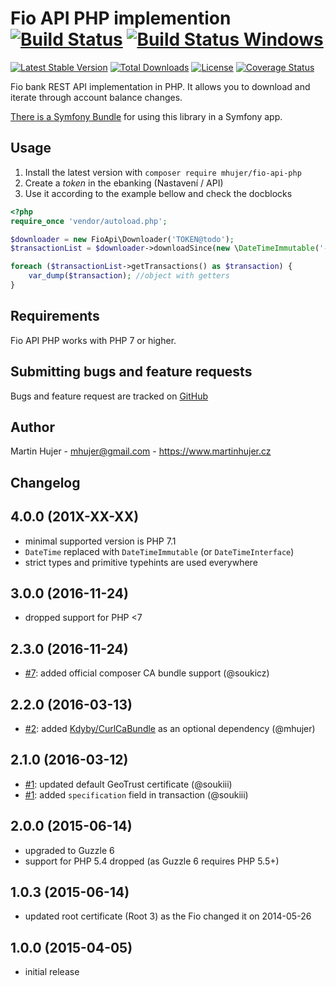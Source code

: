 # Fio API PHP implemention [![Build Status](https://travis-ci.org/mhujer/fio-api-php.svg?branch=master)](https://travis-ci.org/mhujer/fio-api-php) [![Build Status Windows](https://ci.appveyor.com/api/projects/status/github/mhujer/fio-api-php?branch=master&svg=true)](https://ci.appveyor.com/project/mhujer/fio-api-php/branch/master)

[![Latest Stable Version](https://poser.pugx.org/mhujer/fio-api-php/version.png)](https://packagist.org/packages/mhujer/fio-api-php) [![Total Downloads](https://poser.pugx.org/mhujer/fio-api-php/downloads.png)](https://packagist.org/packages/mhujer/fio-api-php) [![License](https://poser.pugx.org/mhujer/fio-api-php/license.svg)](https://packagist.org/packages/mhujer/fio-api-php) [![Coverage Status](https://coveralls.io/repos/mhujer/fio-api-php/badge.svg?branch=master)](https://coveralls.io/r/mhujer/fio-api-php?branch=master)

Fio bank REST API implementation in PHP. It allows you to download and iterate through account balance changes.

[There is a Symfony Bundle](https://github.com/mhujer/fio-api-bundle) for using this library in a Symfony app.

Usage
----
1. Install the latest version with `composer require mhujer/fio-api-php`
2. Create a *token* in the ebanking (Nastavení / API)
3. Use it according to the example bellow and check the docblocks

```php
<?php
require_once 'vendor/autoload.php';

$downloader = new FioApi\Downloader('TOKEN@todo');
$transactionList = $downloader->downloadSince(new \DateTimeImmutable('-1 week'));

foreach ($transactionList->getTransactions() as $transaction) {
    var_dump($transaction); //object with getters
}

```

Requirements
------------
Fio API PHP works with PHP 7 or higher.

Submitting bugs and feature requests
------------------------------------
Bugs and feature request are tracked on [GitHub](https://github.com/mhujer/fio-api-php/issues)

Author
------
Martin Hujer - <mhujer@gmail.com> - <https://www.martinhujer.cz>

Changelog
----------

## 4.0.0 (201X-XX-XX)
- minimal supported version is PHP 7.1
- `DateTime` replaced with `DateTimeImmutable` (or `DateTimeInterface`)
- strict types and primitive typehints are used everywhere

## 3.0.0 (2016-11-24)
- dropped support for PHP <7

## 2.3.0 (2016-11-24)
- [#7](https://github.com/mhujer/fio-api-php/pull/7): added official composer CA bundle support (@soukicz)

## 2.2.0 (2016-03-13)
- [#2](https://github.com/mhujer/fio-api-php/pull/2): added [Kdyby/CurlCaBundle](https://github.com/Kdyby/CurlCaBundle)
 	as an optional dependency (@mhujer)

## 2.1.0 (2016-03-12)
- [#1](https://github.com/mhujer/fio-api-php/pull/1): updated default GeoTrust certificate (@soukiii)
- [#1](https://github.com/mhujer/fio-api-php/pull/1): added `specification` field in transaction (@soukiii)

## 2.0.0 (2015-06-14)
- upgraded to Guzzle 6
- support for PHP 5.4 dropped (as Guzzle 6 requires PHP 5.5+)

## 1.0.3 (2015-06-14)
- updated root certificate (Root 3) as the Fio changed it on 2014-05-26

## 1.0.0 (2015-04-05)
- initial release
